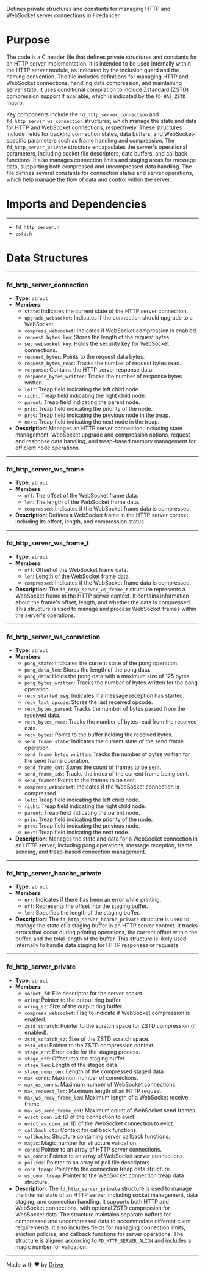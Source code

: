 <!--------------------------------------------------------------------------------->
<!-- IMPORTANT: This file is auto-generated by Driver (https://driver.ai). -------->
<!-- Manual edits may be overwritten on future commits. --------------------------->
<!--------------------------------------------------------------------------------->

Defines private structures and constants for managing HTTP and WebSocket server connections in Firedancer.

# Purpose
The code is a C header file that defines private structures and constants for an HTTP server implementation. It is intended to be used internally within the HTTP server module, as indicated by the inclusion guard and the naming convention. The file includes definitions for managing HTTP and WebSocket connections, handling data compression, and maintaining server state. It uses conditional compilation to include Zstandard (ZSTD) compression support if available, which is indicated by the `FD_HAS_ZSTD` macro.

Key components include the `fd_http_server_connection` and `fd_http_server_ws_connection` structures, which manage the state and data for HTTP and WebSocket connections, respectively. These structures include fields for tracking connection states, data buffers, and WebSocket-specific parameters such as frame handling and compression. The `fd_http_server_private` structure encapsulates the server's operational parameters, including socket file descriptors, data buffers, and callback functions. It also manages connection limits and staging areas for message data, supporting both compressed and uncompressed data handling. The file defines several constants for connection states and server operations, which help manage the flow of data and control within the server.
# Imports and Dependencies

---
- `fd_http_server.h`
- `zstd.h`


# Data Structures

---
### fd\_http\_server\_connection
- **Type**: ``struct``
- **Members**:
    - `state`: Indicates the current state of the HTTP server connection.
    - `upgrade_websocket`: Indicates if the connection should upgrade to a WebSocket.
    - `compress_websocket`: Indicates if WebSocket compression is enabled.
    - `request_bytes_len`: Stores the length of the request bytes.
    - `sec_websocket_key`: Holds the security key for WebSocket connections.
    - `request_bytes`: Points to the request data bytes.
    - `request_bytes_read`: Tracks the number of request bytes read.
    - `response`: Contains the HTTP server response data.
    - `response_bytes_written`: Tracks the number of response bytes written.
    - `left`: Treap field indicating the left child node.
    - `right`: Treap field indicating the right child node.
    - `parent`: Treap field indicating the parent node.
    - `prio`: Treap field indicating the priority of the node.
    - `prev`: Treap field indicating the previous node in the treap.
    - `next`: Treap field indicating the next node in the treap.
- **Description**: Manages an HTTP server connection, including state management, WebSocket upgrade and compression options, request and response data handling, and treap-based memory management for efficient node operations.


---
### fd\_http\_server\_ws\_frame
- **Type**: ``struct``
- **Members**:
    - ``off``: The offset of the WebSocket frame data.
    - ``len``: The length of the WebSocket frame data.
    - ``compressed``: Indicates if the WebSocket frame data is compressed.
- **Description**: Defines a WebSocket frame in the HTTP server context, including its offset, length, and compression status.


---
### fd\_http\_server\_ws\_frame\_t
- **Type**: ``struct``
- **Members**:
    - `off`: Offset of the WebSocket frame data.
    - `len`: Length of the WebSocket frame data.
    - `compressed`: Indicates if the WebSocket frame data is compressed.
- **Description**: The `fd_http_server_ws_frame_t` structure represents a WebSocket frame in the HTTP server context. It contains information about the frame's offset, length, and whether the data is compressed. This structure is used to manage and process WebSocket frames within the server's operations.


---
### fd\_http\_server\_ws\_connection
- **Type**: ``struct``
- **Members**:
    - `pong_state`: Indicates the current state of the pong operation.
    - `pong_data_len`: Stores the length of the pong data.
    - `pong_data`: Holds the pong data with a maximum size of 125 bytes.
    - `pong_bytes_written`: Tracks the number of bytes written for the pong operation.
    - `recv_started_msg`: Indicates if a message reception has started.
    - `recv_last_opcode`: Stores the last received opcode.
    - `recv_bytes_parsed`: Tracks the number of bytes parsed from the received data.
    - `recv_bytes_read`: Tracks the number of bytes read from the received data.
    - `recv_bytes`: Points to the buffer holding the received bytes.
    - `send_frame_state`: Indicates the current state of the send frame operation.
    - `send_frame_bytes_written`: Tracks the number of bytes written for the send frame operation.
    - `send_frame_cnt`: Stores the count of frames to be sent.
    - `send_frame_idx`: Tracks the index of the current frame being sent.
    - `send_frames`: Points to the frames to be sent.
    - `compress_websocket`: Indicates if the WebSocket connection is compressed.
    - `left`: Treap field indicating the left child node.
    - `right`: Treap field indicating the right child node.
    - `parent`: Treap field indicating the parent node.
    - `prio`: Treap field indicating the priority of the node.
    - `prev`: Treap field indicating the previous node.
    - `next`: Treap field indicating the next node.
- **Description**: Manages the state and data for a WebSocket connection in an HTTP server, including pong operations, message reception, frame sending, and treap-based connection management.


---
### fd\_http\_server\_hcache\_private
- **Type**: ``struct``
- **Members**:
    - `err`: Indicates if there has been an error while printing.
    - `off`: Represents the offset into the staging buffer.
    - `len`: Specifies the length of the staging buffer.
- **Description**: The `fd_http_server_hcache_private` structure is used to manage the state of a staging buffer in an HTTP server context. It tracks errors that occur during printing operations, the current offset within the buffer, and the total length of the buffer. This structure is likely used internally to handle data staging for HTTP responses or requests.


---
### fd\_http\_server\_private
- **Type**: ``struct``
- **Members**:
    - `socket_fd`: File descriptor for the server socket.
    - `oring`: Pointer to the output ring buffer.
    - `oring_sz`: Size of the output ring buffer.
    - `compress_websocket`: Flag to indicate if WebSocket compression is enabled.
    - `zstd_scratch`: Pointer to the scratch space for ZSTD compression (if enabled).
    - `zstd_scratch_sz`: Size of the ZSTD scratch space.
    - `zstd_ctx`: Pointer to the ZSTD compression context.
    - `stage_err`: Error code for the staging process.
    - `stage_off`: Offset into the staging buffer.
    - `stage_len`: Length of the staged data.
    - `stage_comp_len`: Length of the compressed staged data.
    - `max_conns`: Maximum number of connections.
    - `max_ws_conns`: Maximum number of WebSocket connections.
    - `max_request_len`: Maximum length of an HTTP request.
    - `max_ws_recv_frame_len`: Maximum length of a WebSocket receive frame.
    - `max_ws_send_frame_cnt`: Maximum count of WebSocket send frames.
    - `evict_conn_id`: ID of the connection to evict.
    - `evict_ws_conn_id`: ID of the WebSocket connection to evict.
    - `callback_ctx`: Context for callback functions.
    - `callbacks`: Structure containing server callback functions.
    - `magic`: Magic number for structure validation.
    - `conns`: Pointer to an array of HTTP server connections.
    - `ws_conns`: Pointer to an array of WebSocket server connections.
    - `pollfds`: Pointer to an array of poll file descriptors.
    - `conn_treap`: Pointer to the connection treap data structure.
    - `ws_conn_treap`: Pointer to the WebSocket connection treap data structure.
- **Description**: The `fd_http_server_private` structure is used to manage the internal state of an HTTP server, including socket management, data staging, and connection handling. It supports both HTTP and WebSocket connections, with optional ZSTD compression for WebSocket data. The structure maintains separate buffers for compressed and uncompressed data to accommodate different client requirements. It also includes fields for managing connection limits, eviction policies, and callback functions for server operations. The structure is aligned according to `FD_HTTP_SERVER_ALIGN` and includes a magic number for validation.



---
Made with ❤️ by [Driver](https://www.driver.ai/)